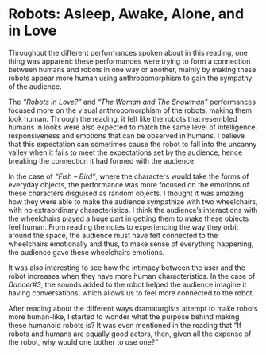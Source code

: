 # Robots: Asleep, Awake, Alone, and in Love

Throughout the different performances spoken about in this reading, one thing was apparent: these performances were trying to form a connection between humans and robots in one way or another, mainly by making these robots appear more human using anthropomorphism to gain the sympathy of the audience. 

The *“Robots in Love?”*  and *“The Woman and The Snowman”*  performances focused more on the visual anthropomorphism of the robots, making them look human. Through the reading, it felt like the robots that resembled humans in looks were also expected to match the same level of intelligence, responsiveness and emotions that can be observed in humans. I believe that this expectation can sometimes cause the robot to fall into the uncanny valley when it fails to meet the expectations set by the audience, hence breaking the connection it had formed with the audience.

In the case of *“Fish – Bird”*, where the characters would take the forms of everyday objects, the performance was more focused on the emotions of these characters disguised as random objects. I thought it was amazing how they were able to make the audience sympathize with two wheelchairs, with no extraordinary characteristics. I think the audience’s interactions with the wheelchairs played a huge part in getting them to make these objects feel human. From reading the notes to experiencing the way they orbit around the space, the audience must have felt connected to the wheelchairs emotionally and thus, to make sense of everything happening, the audience gave these wheelchairs emotions. 

It was also interesting to see how the intimacy between the user and the robot increases when they have more human characteristics. In the case of *Dancer#3*, the sounds added to the robot helped the audience imagine it having conversations, which allows us to feel more connected to the robot. 

After reading about the different ways dramaturgists attempt to make robots more human-like, I started to wonder what the purpose behind making these humanoid robots is? It was even mentioned in the reading that “If robots and humans are equally good actors, then, given all the expense of the robot, why would one bother to use one?” 
